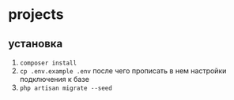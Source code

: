 # projects
## установка
1. `composer install`  
2. `cp .env.example .env` после чего прописать в нем настройки подключения к базе  
3. `php artisan migrate --seed`
